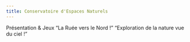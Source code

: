 ```yaml
---
title: Conservatoire d'Espaces Naturels
---
```


Présentation & Jeux “La Ruée vers le Nord !” “Exploration de la nature vue du ciel !”
